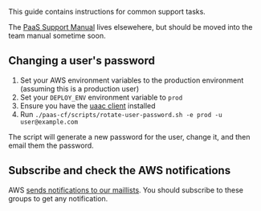 This guide contains instructions for common support tasks.

The [PaaS Support Manual](https://docs.google.com/document/d/1Ui0MQtZbZnRCIj4RUdqCPU6PdWvfqY9FNf7Ou3OE99w) lives elsewehere, but should be moved into the team manual sometime soon.

## Changing a user's password

1. Set your AWS environment variables to the production environment (assuming this is a production user)
2. Set your `DEPLOY_ENV` environment variable to `prod`
3. Ensure you have the [uaac client](https://github.com/cloudfoundry/cf-uaac) installed
4. Run `./paas-cf/scripts/rotate-user-password.sh -e prod -u user@example.com`

The script will generate a new password for the user, change it, and then email them the password.

## Subscribe and check the AWS notifications

AWS [sends notifications to our maillists](../team/responding_to_aws_alert/). You should subscribe to these groups to get any notification.
